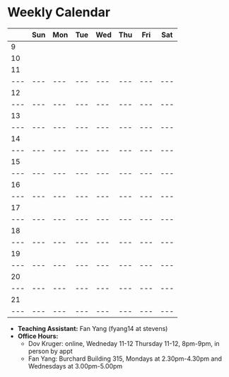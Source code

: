 # Weekly Calendar
|   | Sun | Mon | Tue | Wed | Thu | Fri | Sat |
|---| --- | --- | --- | --- | --- | --- | --- |
| 9 |     |     |     |     |     |     |     |
|10 |     |     |     |     |     |     |     |
|11 |     |     |     |     |     |     |     |
|---| --- | --- | --- | --- | --- | --- | --- |
|12 |     |     |     |     |     |     |     |
|---| --- | --- | --- | --- | --- | --- | --- |
|13 |     |     |     |     |     |     |     |
|---| --- | --- | --- | --- | --- | --- | --- |
|14 |     |     |     |     |     |     |     |
|---| --- | --- | --- | --- | --- | --- | --- |
|15 |     |     |     |     |     |     |     |
|---| --- | --- | --- | --- | --- | --- | --- |
|16 |     |     |     |     |     |     |     |
|---| --- | --- | --- | --- | --- | --- | --- |
|17 |     |     |     |     |     |     |     |
|---| --- | --- | --- | --- | --- | --- | --- |
|18 |     |     |     |     |     |     |     |
|---| --- | --- | --- | --- | --- | --- | --- |
|19 |     |     |     |     |     |     |     |
|---| --- | --- | --- | --- | --- | --- | --- |
|20 |     |     |     |     |     |     |     |
|---| --- | --- | --- | --- | --- | --- | --- |
|21 |     |     |     |     |     |     |     |
|---| --- | --- | --- | --- | --- | --- | --- |


* **Teaching Assistant:**       Fan Yang (fyang14 at stevens)
* **Office Hours:**		
  * Dov Kruger: online, Wedneday 11-12 Thursday 11-12, 8pm-9pm, in person by appt
  * Fan Yang:   Burchard Building 315, Mondays at 2.30pm-4.30pm and Wednesdays at 3.00pm-5.00pm
